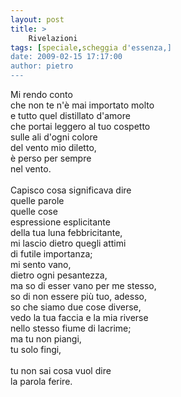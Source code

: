 ```yaml
---
layout: post
title: >
    Rivelazioni
tags: [speciale,scheggia d'essenza,]
date: 2009-02-15 17:17:00
author: pietro
---
```

Mi rendo conto<br/>che non te n'è mai importato molto<br/>e tutto quel distillato d'amore<br/>che portai leggero al tuo cospetto<br/>sulle ali d'ogni colore<br/>del vento mio diletto,<br/>è perso per sempre<br/>nel vento.<br/><br/>Capisco cosa significava dire<br/>quelle parole<br/>quelle cose<br/>espressione esplicitante<br/>della tua luna febbricitante,<br/>mi lascio dietro quegli attimi<br/>di futile importanza;<br/>mi sento vano,<br/>dietro ogni pesantezza,<br/>ma so di esser vano per me stesso,<br/>so di non essere più tuo, adesso,<br/>so che siamo due cose diverse,<br/>vedo la tua faccia e la mia riverse<br/>nello stesso fiume di lacrime;<br/>ma tu non piangi,<br/>tu solo fingi,<br/><br/>tu non sai cosa vuol dire<br/>la parola ferire.
